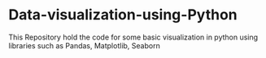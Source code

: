 # Data-visualization-using-Python

This Repository hold the code for some basic visualization in python using libraries such as Pandas, Matplotlib, Seaborn
